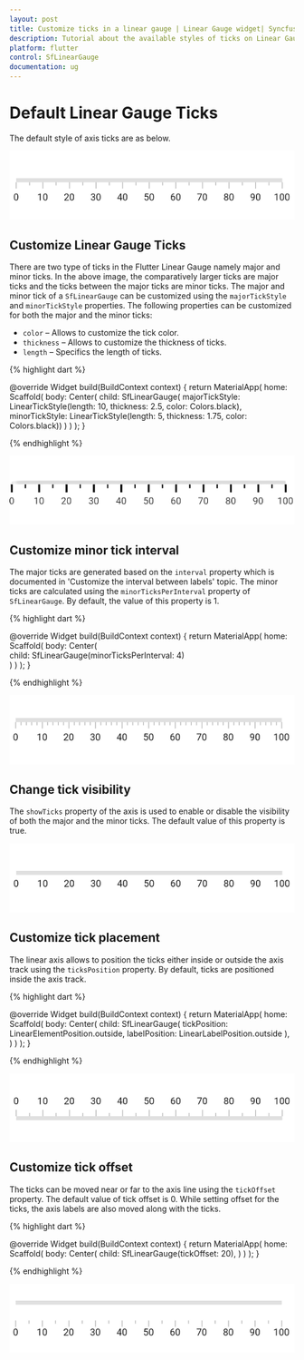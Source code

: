 ```yaml
---
layout: post
title: Customize ticks in a linear gauge | Linear Gauge widget| Syncfusion
description: Tutorial about the available styles of ticks on Linear Gauge Flutter widget.| Flutter Linear Gauge widget|
platform: flutter
control: SfLinearGauge
documentation: ug
---
```


# Default Linear Gauge Ticks

The default style of axis ticks are as below.

![Initialize linear gauge for axis](images/getting-started/default_linear_gauge.png)

## Customize Linear Gauge Ticks

There are two type of ticks in the Flutter Linear Gauge namely major and minor ticks. In the above image, the comparatively larger ticks are major ticks and the ticks between the major ticks are minor ticks. The major and minor tick of a `SfLinearGauge` can be customized using the `majorTickStyle` and `minorTickStyle` properties. The following properties can be customized for both the major and the minor ticks:
* `color` – Allows to customize the tick color.
* `thickness` – Allows to customize the thickness of ticks.
* `length` – Specifics the length of ticks.

{% highlight dart %} 

@override
  Widget build(BuildContext context) {
    return MaterialApp(
        home: Scaffold(
            body: Center(
              child: SfLinearGauge(
                  majorTickStyle: LinearTickStyle(length: 10, thickness: 2.5, color: Colors.black),
                  minorTickStyle: LinearTickStyle(length: 5, thickness: 1.75, color: Colors.black))
            )
        )
    );
  }

{% endhighlight %}

![customize the linear gauge axis tick style](images/axis-ticks/axis-tick-style.png)

## Customize minor tick interval

The major ticks are generated based on the `interval` property which is documented in 'Customize the interval between labels' topic. The minor ticks are calculated using the `minorTicksPerInterval` property of `SfLinearGauge`. By default, the value of this property is 1.

{% highlight dart %} 

@override
Widget build(BuildContext context) {
  return MaterialApp(
      home: Scaffold(
          body: Center(             
               child: SfLinearGauge(minorTicksPerInterval: 4)         
          )
      )
  );
}

{% endhighlight %}

![customize linear gauge ticks per interval](images/axis-ticks/minor-ticks-per-interval.png)

## Change tick visibility

The `showTicks` property of the axis is used to enable or disable the visibility of both the major and the minor ticks. The default value of this property is true.

![customize linear gauge ticks visibility](images/axis-ticks/linear-gauge-tick-visibility.png)

## Customize tick placement

The linear axis allows to position the ticks either inside or outside the axis track using the `ticksPosition` property. By default, ticks are positioned inside the axis track.

{% highlight dart %} 

@override
Widget build(BuildContext context) {
  return MaterialApp(
      home: Scaffold(
          body: Center(
                child: SfLinearGauge(
                    tickPosition: LinearElementPosition.outside,
                    labelPosition: LinearLabelPosition.outside
                ),
          )
      )
  );
}

{% endhighlight %}

![customize linear gauge ticks placement](images/axis-ticks/tick-placement.png)


## Customize tick offset

The ticks can be moved near or far to the axis line using the `tickOffset` property. The default value of tick offset is 0. While setting offset for the ticks, the axis labels are also moved along with the ticks.

{% highlight dart %} 

@override
Widget build(BuildContext context) {
  return MaterialApp(
      home: Scaffold(
          body: Center(
                child: SfLinearGauge(tickOffset: 20),
          )
      )
    );
}

{% endhighlight %}

![customize linear gauge ticks offset from axis](images/axis-ticks/customize-tick-offset.png)

